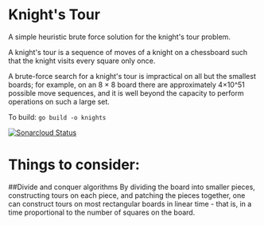 # Knight's Tour
A simple heuristic brute force solution for the knight's tour problem.

A knight's tour is a sequence of moves of a knight on a chessboard such that the knight visits every square only once.

A brute-force search for a knight's tour is impractical on all but the smallest boards; for example, on an 8 × 8 board there are approximately 4×10^51 possible move sequences, and it is well beyond the capacity to perform operations on such a large set.

To build: `go build -o knights`

[![Sonarcloud Status](https://sonarcloud.io/api/project_badges/measure?project=psmorrow_knights-tour&metric=alert_status)](https://sonarcloud.io/dashboard?id=psmorrow_knights-tour)

# Things to consider:

##Divide and conquer algorithms
By dividing the board into smaller pieces, constructing tours on each piece, and patching the pieces together, one can construct tours on most rectangular boards in linear time - that is, in a time proportional to the number of squares on the board.
